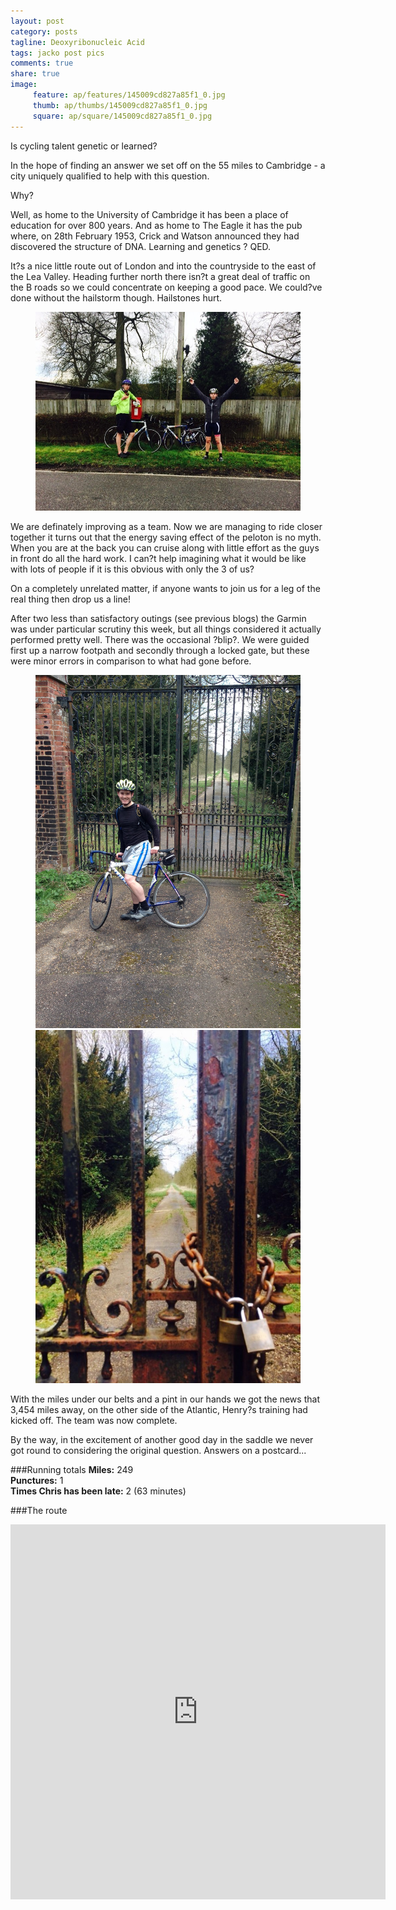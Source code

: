 ```yaml
---
layout: post
category: posts
tagline: Deoxyribonucleic Acid
tags: jacko post pics
comments: true
share: true
image: 
     feature: ap/features/145009cd827a85f1_0.jpg
     thumb: ap/thumbs/145009cd827a85f1_0.jpg
     square: ap/square/145009cd827a85f1_0.jpg
---
```



Is cycling talent genetic or learned? 

In the hope of finding an answer we set off on the 55 miles to Cambridge - a city uniquely qualified to help with this question. 

Why? 

Well, as home to the University of Cambridge it has been a place of education for over 800 years. And as home to The Eagle it has the pub where, on 28th February 1953, Crick and Watson announced they had discovered the structure of DNA. Learning and genetics ? QED.

It?s a nice little route out of London and into the countryside to the east of the Lea Valley. Heading further north there isn?t a great deal of traffic on the B roads so we could concentrate on keeping a good pace. We could?ve done without the hailstorm though. Hailstones hurt.

<figure>
<a href = "/images/ap/standard/145009cd827a85f1_0.jpg">
<img src="/images/ap/standard/145009cd827a85f1_0.jpg">
</a>
</figure>


We are definately improving as a team. Now we are managing to ride closer together it turns out that the energy saving effect of the peloton is no myth. When you are at the back you can cruise along with little effort as the guys in front do all the hard work. I can?t help imagining what it would be like with lots of people if it is this obvious with only the 3 of us? 

On a completely unrelated matter, if anyone wants to join us for a leg of the real thing then drop us a line!

After two less than satisfactory outings (see previous blogs) the Garmin was under particular scrutiny this week, but all things considered it actually performed pretty well. There was the occasional ?blip?. We were guided first up a narrow footpath and secondly through a locked gate, but these were minor errors in comparison to what had gone before.

<figure class="half">
<a href = "/images/ap/standard/145009cd827a85f1_2.jpg">
<img src="/images/ap/standard/145009cd827a85f1_2.jpg">
</a>
<a href = "/images/ap/standard/145009cd827a85f1_3.jpg">
<img src="/images/ap/standard/145009cd827a85f1_3.jpg">
</a>
</figure>


With the miles under our belts and a pint in our hands we got the news that 3,454 miles away, on the other side of the Atlantic, Henry?s training had kicked off. The team was now complete. 

By the way, in the excitement of another good day in the saddle we never got round to considering the original question. Answers on a postcard...

###Running totals
<i class="icon-road"></i>**Miles:** 249<br>
<i class="icon-wrench"></i>**Punctures:** 1<br>
<i class="icon-time"></i>**Times Chris has been late:** 2 (63 minutes)<br>

###The route

<iframe width='600' height='600' frameborder='0' src='http://connect.garmin.com:80/course/embed/6008450'></iframe>
